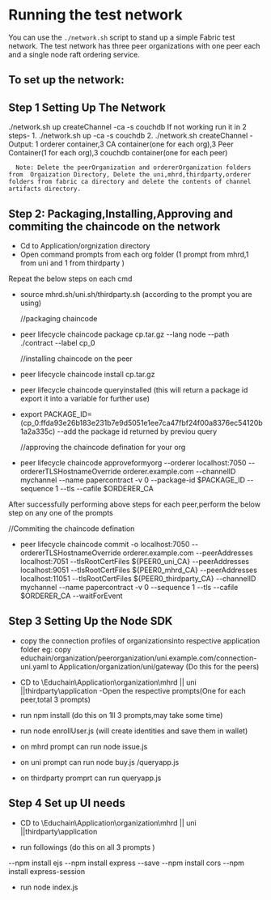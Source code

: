 # Running the test network #

You can use the `./network.sh` script to stand up a simple Fabric test network. The test network has three peer organizations with one peer each and a single node raft ordering service.

## To set up the network:

## Step 1 Setting Up The Network
 ./network.sh up createChannel -ca -s couchdb
        If not working run it in 2 steps-
        1. ./network.sh up -ca -s couchdb
        2. ./network.sh createChannel
        -Output: 1 orderer container,3 CA container(one for each org),3 Peer Container(1 for each org),3 couchdb container(one for each peer)
              
      Note: Delete the peerOrganization and ordererOrganization folders from  Orgaization Directory, Delete the uni,mhrd,thirdparty,orderer folders from fabric ca directory and delete the contents of channel artifacts directory.


## Step 2: Packaging,Installing,Approving and commiting the chaincode on the network
- Cd to Application/orgnization directory
- Open command prompts from each org folder
(1 prompt from mhrd,1 from uni and 1 from thirdparty )

Repeat the below steps on each cmd

- source mhrd.sh/uni.sh/thirdparty.sh (according to the prompt you are using)

	//packaging chaincode 
- peer lifecycle chaincode package cp.tar.gz --lang node --path ./contract --label cp_0

	//installing chaincode on the peer
- peer lifecycle chaincode install cp.tar.gz

- peer lifecycle chaincode queryinstalled
(this will return a package id export it into a variable for further use)

- export PACKAGE_ID=(cp_0:ffda93e26b183e231b7e9d5051e1ee7ca47fbf24f00a8376ec54120b1a2a335c) --add the package id returned by previou query

	//approving the chaincode defination for your org
- peer lifecycle chaincode approveformyorg --orderer localhost:7050 --ordererTLSHostnameOverride orderer.example.com --channelID mychannel --name papercontract -v 0 --package-id $PACKAGE_ID --sequence 1 --tls --cafile $ORDERER_CA

After successfully performing above steps for each peer,perform the below step on any one of the prompts

//Commiting the chaincode defination
- peer lifecycle chaincode commit -o localhost:7050 --ordererTLSHostnameOverride orderer.example.com --peerAddresses localhost:7051 --tlsRootCertFiles ${PEER0_uni_CA} --peerAddresses localhost:9051 --tlsRootCertFiles ${PEER0_mhrd_CA} --peerAddresses localhost:11051 --tlsRootCertFiles ${PEER0_thirdparty_CA} --channelID mychannel --name papercontract -v 0 --sequence 1 --tls --cafile $ORDERER_CA --waitForEvent


## Step 3 Setting Up the Node SDK

- copy the connection profiles of organizationsinto respective application folder 
eg:
copy educhain/organization/peerorganization/uni.example.com/connection-uni.yaml to Application/organization/uni/gateway
(Do this for  the peers)

- CD to \Educhain\Application\organization\mhrd || uni ||thirdparty\application
-Open the respective prompts(One for each peer,total 3 prompts)

- run npm install (do this on 1ll 3 prompts,may take some time)

- run node enrollUser.js (will create identities and save them in wallet)

- on mhrd prompt can run node issue.js
- on uni prompt can run node buy.js /queryapp.js
- on thirdparty promprt can run  queryapp.js

## Step 4 Set up UI needs

- CD to \Educhain\Application\organization\mhrd || uni ||thirdparty\application

- run followings (do this on all 3 prompts )

--npm install ejs
--npm install express --save
--npm install cors
--npm install express-session

- run node index.js








        


